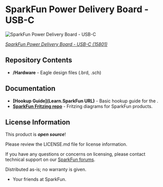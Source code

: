 SparkFun Power Delivery Board - USB-C
========================================

![SparkFun Power Delivery Board - USB-C](https://cdn.sparkfun.com/assets/parts/1/4/4/1/4/15801-SparkFun_Power_Delivery_Board_-_USB-C__Qwiic_-01.jpg)

[*SparkFun Power Delivery Board - USB-C (15801)*](https://www.sparkfun.com/products/15801)

<Basic description of the part.>

Repository Contents
-------------------

* **/Hardware** - Eagle design files (.brd, .sch)

Documentation
--------------
* **[Hookup Guide](Learn.SparkFun URL)** - Basic hookup guide for the <PRODUCT NAME>.
* **[SparkFun Fritzing repo](https://github.com/sparkfun/Fritzing_Parts)** - Fritzing diagrams for SparkFun products.

License Information
-------------------

This product is _**open source**_! 

Please review the LICENSE.md file for license information. 

If you have any questions or concerns on licensing, please contact technical support on our [SparkFun forums](https://forum.sparkfun.com/viewforum.php?f=152).

Distributed as-is; no warranty is given.

- Your friends at SparkFun.

_<COLLABORATION CREDIT>_
